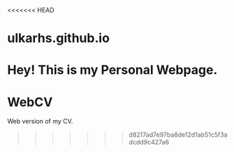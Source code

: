 <<<<<<< HEAD
# ulkarhs.github.io
Hey! This is my Personal Webpage.
=======
# WebCV
Web version of my CV.
>>>>>>> d8217ad7e97ba8de12d1ab51c5f3adcdd9c427a6
